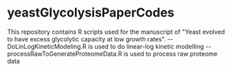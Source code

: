# yeastGlycolysisPaperCodes
This repository contains R scripts used for the manuscript of "Yeast evolved to have excess glycolytic capacity at low growth rates".
--DoLinLogKineticModeling.R is used to do linear-log kinetic modelling
--processRawToGenerateProteomeData.R is used to process raw proteome data 

